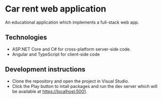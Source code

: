 ﻿# Car rent web application

An educational application which implements a full-stack web app.

## Technologies
- ASP.NET Core and C# for cross-platform server-side code.
- Angular and TypeScript for client-side code

## Development instructions

- Clone the repository and open the project in Visual Studio.
- Click the Play button to intall packages and run the dev server which will be available at [https://localhost:5001](https://localhost:5001/).